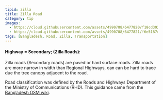 ```yaml
---
tipid: zilla
title: Zilla Road
category: tip
images:
  - https://cloud.githubusercontent.com/assets/4990708/6477820/f18cd392-c1f5-11e4-9cb6-c2130097457d.PNG
  - https://cloud.githubusercontent.com/assets/4990708/6477821/f6e5187c-c1f5-11e4-9519-ec1db2902068.PNG
tags: [Bangladesh, Road, Zilla, Transportation]
---
```


#### Highway = Secondary; (Zilla Roads):

Zilla roads (Secondary roads) are paved or hard surface roads.  Zilla roads are more narrow in width than Regional Highways, can can be hard to trace due the tree canopy adjacent to the road.

Road classification was defined by the Roads and Highways Department of the Ministry of Communications (RHD).  This guidance came from the [Bangladesh OSM wiki](http://wiki.openstreetmap.org/wiki/WikiProject_Bangladesh).
